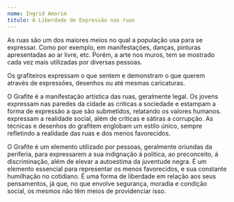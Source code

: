 ```yaml
---
nome: Ingrid Amorim
titulo: A Liberdade de Expressão nas ruas
---
```


As ruas são um dos maiores meios no qual a população usa para se expressar. Como por exemplo, em manifestações, danças, pinturas apresentadas ao ar livre, etc. Porém, a arte nos muros, tem se  mostrado cada vez mais utilizadas por diversas pessoas.

Os grafiteiros expressam o que sentem e demonstram o que querem através de expressões, desenhos ou até mesmas caricaturas.

O Grafite é a manifestação artística das ruas, geralmente legal. Os jovens expressam nas paredes da cidade as criticas a sociedade e estampam a forma de expressão a que são submetidos, relatando os valores humanos. expressam   a realidade social, além de criticas e sátiras a corrupção. As técnicas e desenhos do grafitem englobam um estilo único, sempre refletindo a realidade das ruas e dos menos favorecidos.

O Grafite é um elemento utilizado por pessoas, geralmente oriundas da periferia, para expressarem a sua indignação á politica, ao preconceito, á discriminação, além de elevar a autoestima da juventude negra. É um elemento essencial para representar os menos favorecidos, e sua constante humilhação no cotidiano. É uma forma de liberdade em relação aos seus pensamentos, já que, no que envolve segurança, moradia e condição social, os mesmos não têm meios de providenciar isso.
